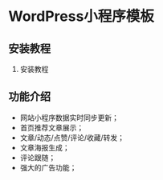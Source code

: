 # WordPress小程序模板

## 安装教程
1. 安装教程

## 功能介绍
- 网站小程序数据实时同步更新；
- 首页推荐文章展示；
- 文章/动态/点赞/评论/收藏/转发；
- 文章海报生成；
- 评论跟随；
- 强大的广告功能；